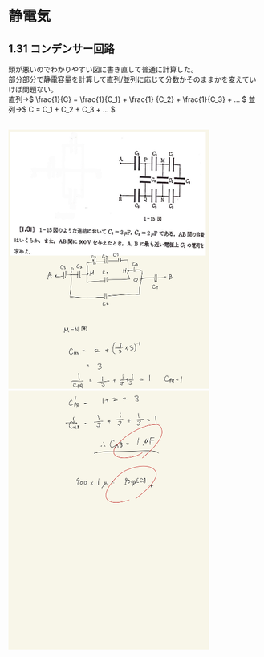 <script type="text/javascript" async src="https://cdnjs.cloudflare.com/ajax/libs/mathjax/2.7.7/MathJax.js?config=TeX-MML-AM_CHTML">

</script>

<script type="text/x-mathjax-config">
 MathJax.Hub.Config({
 tex2jax: {
 inlineMath: [['$', '$'] ],
 displayMath: [ ['$$','$$'], ["\\[","\\]"] ]
 }
 });
</script>

# 静電気
## 1.31 コンデンサー回路 

頭が悪いのでわかりやすい図に書き直して普通に計算した。
<br>
部分部分で静電容量を計算して直列/並列に応じて分数かそのままかを変えていけば問題ない。
<br>
直列→$ \frac{1}{C} = \frac{1}{C_1} + \frac{1} {C_2} + \frac{1}{C_3} + ... $
並列→$ C = C_1 + C_2 + C_3 + ... $

<br>

<img width="400" alt="electromagnetism-47" src="./images/se-31/Electromagnetism-47.jpg">
<img width="400" alt="electromagnetism-48" src="./images/se-31/Electromagnetism-48.jpg">
